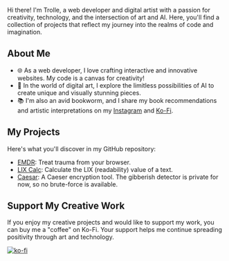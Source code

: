Hi there! I'm Trolle, a web developer and digital artist with a passion for creativity, technology, and the intersection of art and AI. Here, you'll find a collection of projects that reflect my journey into the realms of code and imagination.

## About Me

- 🌐 As a web developer, I love crafting interactive and innovative websites. My code is a canvas for creativity!
- 🎨 In the world of digital art, I explore the limitless possibilities of AI to create unique and visually stunning pieces.
- 📚 I'm also an avid bookworm, and I share my book recommendations and artistic interpretations on my [Instagram](https://instagram.com/trollekarlsson) and [Ko-Fi](https://ko-fi.com/trollekarlsson).

## My Projects

Here's what you'll discover in my GitHub repository:

- [EMDR](https://github.com/hosteren/EMDR-for-browsers): Treat trauma from your browser.
- [LIX Calc](https://gist.github.com/hosteren/c0906cc0f8bc5187ec126d926e5d1870): Calculate the LIX (readability) value of a text.
- [Caesar](https://gist.github.com/hosteren/852202caffa5fa88b317689ff6ea5be8): A Caeser encryption tool. The gibberish detector is private for now, so no brute-force is available.

## Support My Creative Work

If you enjoy my creative projects and would like to support my work, you can buy me a "coffee" on Ko-Fi. Your support helps me continue spreading positivity through art and technology.

[![ko-fi](https://ko-fi.com/img/githubbutton_sm.svg)](https://ko-fi.com/H2H4JSB83)

<!---
hosteren/hosteren is a ✨ special ✨ repository because its `README.md` (this file) appears on your GitHub profile.
You can click the Preview link to take a look at your changes.
--->
